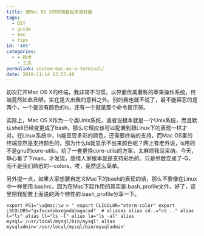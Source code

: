 ```yaml
---
title: 使Mac OS X的终端看起来更舒服
tags:
  - DIY
  - guide
  - mac
  - tips
id: '405'
categories:
  - - 技术
    - 工具
permalink: custom-mac-os-x-terminal/
date: 2010-11-14 12:55:49
---
```


初次打开Mac OS X的终端，我非常不习惯。以界面优美著称的苹果操作系统，终端竟然如此丑陋，实在是大出我的意料之外。别的我也就不说了，最不能容忍的是两个，一个是没有颜色的ls，还有一个就是那个命令提示符。

实际上，Mac OS X作为一个类Unix系统，或者说根本就是一个Unix系统，而且默认shell已经变更成了bash，那么它理应该可以配置到跟Linux下的表现一样才对。在Linux系统中，ls能呈现多彩的颜色，还需要终端的支持，而Mac OS里的终端显然是支持颜色的，那为什么ls就显示不出来颜色呢？网上有老外说，ls用的不是gnu的core-utils，给了一套更换core-utils的方案，太麻烦我没采纳。今天，静心看了下man，才发现，感情人家根本就是支持彩色的。只是参数变成了-G，而不是我们熟悉的--colors，唉，竟然这么简单。

另外提一点，如果大家想要自定义Mac下的bash的表现的话，那么不要像在Linux中一样使用.bashrc，因为在Mac下起作用的其实是.bash_profile文件。好了，这里把我配置上面说的两个特性的.bash_profile分享一下。

`export PS1="\u@mac:\w > " export CLICOLOR="xterm-color" export LSCOLORS="gxfxcxdxbxegedabagacad"  # aliases alias cd..="cd .." alias l="ls" alias ll="ls -l" alias la="ls -al" alias mysql='/usr/local/mysql/bin/mysql' alias mysqladmin='/usr/local/mysql/bin/mysqladmin'`
